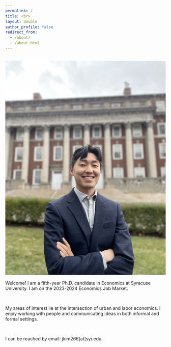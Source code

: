 ```yaml
---
permalink: /
title: <br>
layout: double
author_profile: false
redirect_from: 
  - /about/
  - /about.html
---
```

<body>
<br>

 
<div class="container">
<div class="image">
<img src="images/profile_maxwell.jpg">
</div>
<div class="text">
<p style="font-family:verdana width:50%">Welcome! I am a fifth-year Ph.D. candidate in Economics at Syracuse University. I am on the 2023-2024 Economics Job Market.</p>  

<br>


<p style="font-family:verdana width:50%">My areas of interest lie at the intersection of urban and labor economics. I enjoy working with people and communicating ideas in both informal and formal settings.</p>

<br>

<p style="font-family:verdana width:50%">I can be reached by email: jkim266[at]syr.edu.</p>

</div>
</div>
 



</body>
